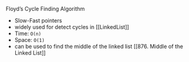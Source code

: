 Floyd’s Cycle Finding Algorithm
- Slow-Fast pointers
- widely used for detect cycles in [[LinkedList]]
- Time: `O(n)`
- Space: `O(1)`
- can be used to find the middle of the linked list [[876. Middle of the Linked List]]
